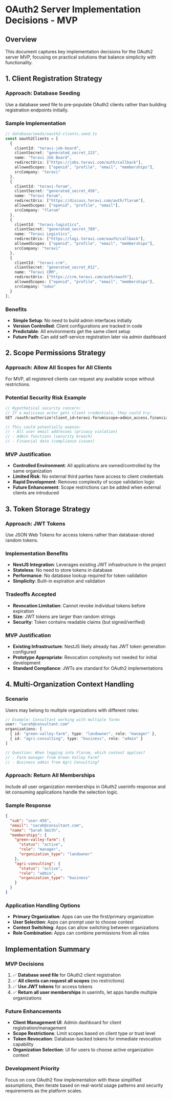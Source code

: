 # OAuth2 Server Implementation Decisions - MVP

## Overview

This document captures key implementation decisions for the OAuth2 server MVP, focusing on practical solutions that balance simplicity with functionality.

## 1. Client Registration Strategy

### Approach: Database Seeding
Use a database seed file to pre-populate OAuth2 clients rather than building registration endpoints initially.

### Sample Implementation
```typescript
// database/seeds/oauth2-clients.seed.ts
const oauth2Clients = [
  {
    clientId: "teravi-job-board",
    clientSecret: "generated_secret_123", 
    name: "Teravi Job Board",
    redirectUris: ["https://jobs.teravi.com/auth/callback"],
    allowedScopes: ["openid", "profile", "email", "memberships"],
    srcCompany: "teravi"
  },
  {
    clientId: "teravi-forum", 
    clientSecret: "generated_secret_456",
    name: "Teravi Forum",
    redirectUris: ["https://discuss.teravi.com/auth/flarum"],
    allowedScopes: ["openid", "profile", "email"],
    srcCompany: "flarum"
  },
  {
    clientId: "teravi-logistics",
    clientSecret: "generated_secret_789",
    name: "Teravi Logistics",
    redirectUris: ["https://logi.teravi.com/oauth/callback"],
    allowedScopes: ["openid", "profile", "email", "memberships"],
    srcCompany: "teravi"
  },
  {
    clientId: "teravi-crm",
    clientSecret: "generated_secret_012",
    name: "Teravi CRM",
    redirectUris: ["https://crm.teravi.com/auth/oauth"],
    allowedScopes: ["openid", "profile", "email", "memberships"],
    srcCompany: "odoo"
  }
];
```

### Benefits
- **Simple Setup**: No need to build admin interfaces initially
- **Version Controlled**: Client configurations are tracked in code
- **Predictable**: All environments get the same client setup
- **Future Path**: Can add self-service registration later via admin dashboard

## 2. Scope Permissions Strategy

### Approach: Allow All Scopes for All Clients
For MVP, all registered clients can request any available scope without restrictions.

### Potential Security Risk Example
```typescript
// Hypothetical security concern:
// If a malicious actor gets client credentials, they could try:
GET /oauth/authorize?client_id=teravi-forum&scope=admin_access,financial_data,all_user_emails

// This could potentially expose:
// - All user email addresses (privacy violation)
// - Admin functions (security breach) 
// - Financial data (compliance issues)
```

### MVP Justification
- **Controlled Environment**: All applications are owned/controlled by the same organization
- **Limited Risk**: No external third parties have access to client credentials
- **Rapid Development**: Removes complexity of scope validation logic
- **Future Enhancement**: Scope restrictions can be added when external clients are introduced

## 3. Token Storage Strategy

### Approach: JWT Tokens
Use JSON Web Tokens for access tokens rather than database-stored random tokens.

### Implementation Benefits
- **NestJS Integration**: Leverages existing JWT infrastructure in the project
- **Stateless**: No need to store tokens in database
- **Performance**: No database lookup required for token validation
- **Simplicity**: Built-in expiration and validation

### Tradeoffs Accepted
- **Revocation Limitation**: Cannot revoke individual tokens before expiration
- **Size**: JWT tokens are larger than random strings
- **Security**: Token contains readable claims (but signed/verified)

### MVP Justification
- **Existing Infrastructure**: NestJS likely already has JWT token generation configured
- **Prototype Appropriate**: Revocation complexity not needed for initial development
- **Standard Compliance**: JWTs are standard for OAuth2 implementations

## 4. Multi-Organization Context Handling

### Scenario
Users may belong to multiple organizations with different roles:

```typescript
// Example: Consultant working with multiple farms
user: "sarah@consultant.com"
organizations: [
  { id: "green-valley-farm", type: "landowner", role: "manager" },
  { id: "agri-consulting", type: "business", role: "admin" }
]

// Question: When logging into Flarum, which context applies?
// - Farm manager from Green Valley Farm?
// - Business admin from Agri Consulting?
```

### Approach: Return All Memberships
Include all user organization memberships in OAuth2 userinfo response and let consuming applications handle the selection logic.

### Sample Response
```json
{
  "sub": "user-456",
  "email": "sarah@consultant.com",
  "name": "Sarah Smith",
  "memberships": {
    "green-valley-farm": {
      "status": "active",
      "role": "manager", 
      "organization_type": "landowner"
    },
    "agri-consulting": {
      "status": "active",
      "role": "admin",
      "organization_type": "business"
    }
  }
}
```

### Application Handling Options
- **Primary Organization**: Apps can use the first/primary organization
- **User Selection**: Apps can prompt user to choose context
- **Context Switching**: Apps can allow switching between organizations
- **Role Combination**: Apps can combine permissions from all roles

## Implementation Summary

### MVP Decisions
1. ✅ **Database seed file** for OAuth2 client registration
2. ✅ **All clients can request all scopes** (no restrictions)  
3. ✅ **Use JWT tokens** for access tokens
4. ✅ **Return all user memberships** in userinfo, let apps handle multiple organizations

### Future Enhancements
- **Client Management UI**: Admin dashboard for client registration/management
- **Scope Restrictions**: Limit scopes based on client type or trust level
- **Token Revocation**: Database-backed tokens for immediate revocation capability
- **Organization Selection**: UI for users to choose active organization context

### Development Priority
Focus on core OAuth2 flow implementation with these simplified assumptions, then iterate based on real-world usage patterns and security requirements as the platform scales.